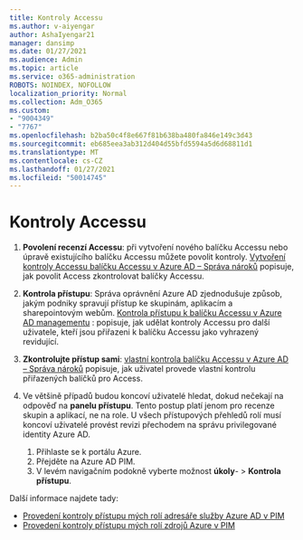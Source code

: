 ```yaml
---
title: Kontroly Accessu
ms.author: v-aiyengar
author: AshaIyengar21
manager: dansimp
ms.date: 01/27/2021
ms.audience: Admin
ms.topic: article
ms.service: o365-administration
ROBOTS: NOINDEX, NOFOLLOW
localization_priority: Normal
ms.collection: Adm_O365
ms.custom:
- "9004349"
- "7767"
ms.openlocfilehash: b2ba50c4f8e667f81b638ba480fa846e149c3d43
ms.sourcegitcommit: eb685eea3ab312d404d55bfd5594a5d6d68811d1
ms.translationtype: MT
ms.contentlocale: cs-CZ
ms.lasthandoff: 01/27/2021
ms.locfileid: "50014745"
---
```

# <a name="access-reviews"></a>Kontroly Accessu

1. **Povolení recenzí Accessu**: při vytvoření nového balíčku Accessu nebo úpravě existujícího balíčku Accessu můžete povolit kontroly. [Vytvoření kontroly Accessu balíčku Accessu v Azure AD – Správa nároků](https://docs.microsoft.com/azure/active-directory/governance/entitlement-management-access-reviews-create) popisuje, jak povolit Access zkontrolovat balíčky Accessu.

1. **Kontrola přístupu**: Správa oprávnění Azure AD zjednodušuje způsob, jakým podniky spravují přístup ke skupinám, aplikacím a sharepointovým webům. [Kontrola přístupu k balíčku Accessu v Azure AD managementu](https://docs.microsoft.com/azure/active-directory/governance/entitlement-management-access-reviews-create) : popisuje, jak udělat kontroly Accessu pro další uživatele, kteří jsou přiřazeni k balíčku Accessu jako vyhrazený revidující.

1. **Zkontrolujte přístup sami**: [vlastní kontrola balíčku Accessu v Azure AD – Správa nároků](https://docs.microsoft.com/azure/active-directory/governance/entitlement-management-access-reviews-self-review) popisuje, jak uživatel provede vlastní kontrolu přiřazených balíčků pro Access.

1. Ve většině případů budou koncoví uživatelé hledat, dokud nečekají na odpověď na **panelu přístupu**. Tento postup platí jenom pro recenze skupin a aplikací, ne na role. U všech přístupových přehledů rolí musí koncoví uživatelé provést revizi přechodem na správu privilegované identity Azure AD.

    1. Přihlaste se k portálu Azure.
    2. Přejděte na Azure AD PIM.
    3. V levém navigačním podokně vyberte možnost **úkoly**-  >  **Kontrola přístupu**.
    
Další informace najdete tady:

- [Provedení kontroly přístupu mých rolí adresáře služby Azure AD v PIM ](https://docs.microsoft.com/azure/active-directory/privileged-identity-management/pim-how-to-perform-security-review/)
- [Provedení kontroly přístupu mých rolí zdrojů Azure v PIM](https://docs.microsoft.com/azure/active-directory/privileged-identity-management/pim-resource-roles-perform-access-review/)